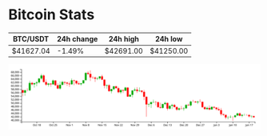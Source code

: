 # Bitcoin Stats

BTC/USDT|24h change|24h high|24h low|
|---|---|---|---|
|$41627.04|-1.49%|$42691.00|$41250.00|

<img src="./chart.svg">

